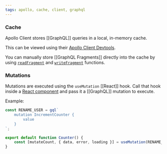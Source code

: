 ```yaml
---
tags: apollo, cache, client, graphql
---
```


### Cache

Apollo Client stores [[GraphQL]] queries in a local, in-memory cache.

This can be viewed using their [Apollo Client Devtools](https://www.apollographql.com/docs/react/development-testing/developer-tooling/#apollo-client-devtools).

You can manually store [[GraphQL Fragments]] directly into the cache by using [`readFragment`](https://www.apollographql.com/docs/react/caching/cache-interaction/#readfragment) and [`writeFragment`](https://www.apollographql.com/docs/react/caching/cache-interaction/#writefragment) functions.

### Mutations

Mutations are executed using the `useMutation` [[React]] hook.
Call that hook inside a [React component](React#Components) and pass it a [[GraphQL]] mutation to execute.

Example:
```ts
const RENAME_USER = gql`
	mutation IncrementCounter {
		value
	}
`;

export default function Counter() {
	const [mutateCount, { data, error, loading }] = useMutation(RENAME_USER);
}
```
